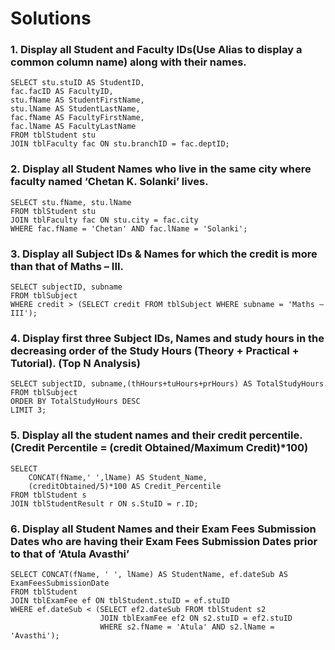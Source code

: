 # Solutions 

### 1. Display all Student and Faculty IDs(Use Alias to display a common column name) along with their names.
```
SELECT stu.stuID AS StudentID,
fac.facID AS FacultyID,
stu.fName AS StudentFirstName,
stu.lName AS StudentLastName,
fac.fName AS FacultyFirstName,
fac.lName AS FacultyLastName
FROM tblStudent stu
JOIN tblFaculty fac ON stu.branchID = fac.deptID;
```

### 2. Display all Student Names who live in the same city where faculty named ‘Chetan K. Solanki’ lives.

```
SELECT stu.fName, stu.lName
FROM tblStudent stu
JOIN tblFaculty fac ON stu.city = fac.city
WHERE fac.fName = 'Chetan' AND fac.lName = 'Solanki';
```

### 3. Display all Subject IDs & Names for which the credit is more than that of Maths – III.

```
SELECT subjectID, subname
FROM tblSubject
WHERE credit > (SELECT credit FROM tblSubject WHERE subname = 'Maths – III');
```

### 4. Display first three Subject IDs, Names and study hours in the decreasing order of the Study Hours (Theory + Practical + Tutorial). (Top N Analysis)

```
SELECT subjectID, subname,(thHours+tuHours+prHours) AS TotalStudyHours
FROM tblSubject
ORDER BY TotalStudyHours DESC
LIMIT 3;
```

### 5. Display all the student names and their credit percentile. (Credit Percentile = (credit Obtained/Maximum Credit)*100)
```
SELECT 
    CONCAT(fName,' ',lName) AS Student_Name,
    (creditObtained/5)*100 AS Credit_Percentile
FROM tblStudent s 
JOIN tblStudentResult r ON s.StuID = r.ID;
```

### 6. Display all Student Names and their Exam Fees Submission Dates who are having their Exam Fees Submission Dates prior to that of ‘Atula Avasthi’
```
SELECT CONCAT(fName, ' ', lName) AS StudentName, ef.dateSub AS ExamFeesSubmissionDate
FROM tblStudent
JOIN tblExamFee ef ON tblStudent.stuID = ef.stuID
WHERE ef.dateSub < (SELECT ef2.dateSub FROM tblStudent s2
                    JOIN tblExamFee ef2 ON s2.stuID = ef2.stuID
                    WHERE s2.fName = 'Atula' AND s2.lName = 'Avasthi');
```
